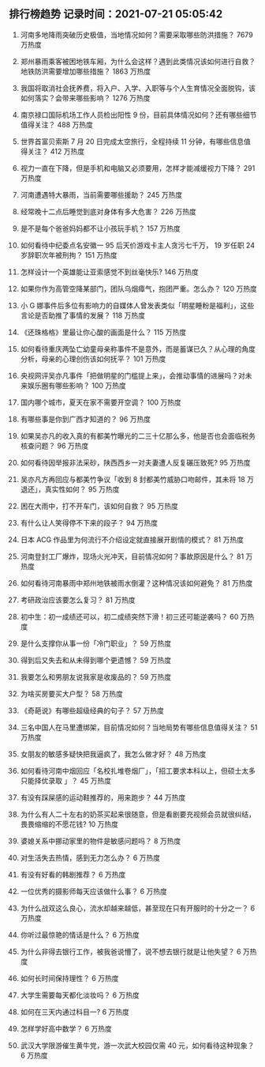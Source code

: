 
## 排行榜趋势 记录时间：2021-07-21 05:05:42
  
  1. 河南多地降雨突破历史极值，当地情况如何？需要采取哪些防洪措施？ 7679 万热度
    
  2. 郑州暴雨乘客被困地铁车厢，为什么会这样？遇到此类情况该如何进行自救？地铁防洪需要增加哪些措施？ 1863 万热度
    
  3. 我国将取消社会抚养费，将入户、入学、入职等与个人生育情况全面脱钩，该如何落实？会带来哪些影响？ 1276 万热度
    
  4. 南京禄口国际机场工作人员检出阳性 9 份，目前具体情况如何？还有哪些细节值得关注？ 488 万热度
    
  5. 世界首富贝索斯 7 月 20 日完成太空旅行，全程持续 11 分钟，有哪些信息值得关注？ 412 万热度
    
  6. 视力一直在下降，但是手机和电脑又必须要用，怎样才能减缓视力下降？ 291 万热度
    
  7. 河南遭遇特大暴雨，当前需要哪些援助？ 245 万热度
    
  8. 经常晚十二点后睡觉到底对身体有多大危害？ 226 万热度
    
  9. 是不是每个爸爸妈妈都不让小孩玩手机？ 157 万热度
    
  10. 如何看待中纪委点名安徽一 95 后天价游戏卡主人贪污七千万， 19 岁任职 24 岁辞职次年被刑拘？ 151 万热度
    
  11. 怎样设计一个英雄能让亚索感觉不到丝毫快乐? 146 万热度
    
  12. 如果你作为高管空降某部门，团队乌烟瘴气，抱团严重。怎么办？ 120 万热度
    
  13. 小 G 娜事件后多位有影响力的自媒体人曾发表类似「明星睡粉是福利」，这些言论是否助推了事情的发展？ 118 万热度
    
  14. 《还珠格格》里最让你心酸的画面是什么？ 115 万热度
    
  15. 如何看待重庆两坠亡幼童母亲称事件不是意外，而是蓄谋已久？从心理的角度分析，母亲的心理创伤该如何抚平？ 101 万热度
    
  16. 央视网评吴亦凡事件「把做明星的门槛提上来」，会推动事情的进展吗？对未来娱乐圈有哪些影响？ 100 万热度
    
  17. 国内哪个城市，夏天在家不需要开空调？ 100 万热度
    
  18. 有哪些事是你到广西才知道的？ 96 万热度
    
  19. 如果吴亦凡的收入真的有都美竹曝光的二三十亿那么多，他是否也会面临税务核查问题？ 96 万热度
    
  20. 如何看待因举报非法采砂，陕西西乡一对夫妻遭人反复碾压致死? 95 万热度
    
  21. 吴亦凡方再回应与都美竹争议「收到 8 封都美竹威胁口吻邮件，其未将 18 万退还」，真实性如何？ 95 万热度
    
  22. 困在大雨中，打不开车门，该如何自救？ 95 万热度
    
  23. 有什么让人笑得停不下来的段子？ 94 万热度
    
  24. 日本 ACG 作品里为何流行不介绍设定就直接展开剧情的模式？ 81 万热度
    
  25. 河南登封工厂爆炸，现场火光冲天，目前情况如何？事故原因是什么？ 81 万热度
    
  26. 如何看待河南暴雨中郑州地铁被雨水倒灌？这种情况该如何避免？ 81 万热度
    
  27. 考研政治应该要怎么复习？ 81 万热度
    
  28. 初中生：初一成绩还可以，初二成绩突然下滑！初三还可能逆袭吗？ 60 万热度
    
  29. 是什么支撑你从事一份「冷门职业」？ 59 万热度
    
  30. 得到后又失去和从未得到哪个更遗憾？ 59 万热度
    
  31. 我要怎么和男朋友说我家是收废品的？ 59 万热度
    
  32. 为啥买房要买大户型？ 58 万热度
    
  33. 《奇葩说》有哪些超级经典的句子？ 57 万热度
    
  34. 三名中国人在马里遭绑架，目前情况如何？当地局势有哪些信息值得关注？ 51 万热度
    
  35. 女朋友的敏感多疑快把我逼疯了，我怎么做才好？ 48 万热度
    
  36. 如何看待河南中烟回应「名校扎堆卷烟厂」，「招工要求本科以上，但硕士太多只能择优录取 」？ 45 万热度
    
  37. 有没有踩屎感的运动鞋推荐的，用来跑步？ 44 万热度
    
  38. 为什么有人二十左右的奶茶买起来很随意，但是看剧要充视频会员就很纠结，畏畏缩缩的不愿花钱? 10 万热度
    
  39. 婆媳关系中挪动家里的物件是敏感问题吗？ 8 万热度
    
  40. 对生活失去热情，感到无力怎么办？ 6 万热度
    
  41. 有没有好看的韩剧推荐？ 6 万热度
    
  42. 一位优秀的摄影师每天应该做什么事？ 6 万热度
    
  43. 为什么战双这么良心，流水却越来越低，甚至现在只有开服时的十分之一？ 6 万热度
    
  44. 你听过最惊艳的情话是什么？ 6 万热度
    
  45. 为什么非得去银行工作，被我爸说懵了，说不想去银行就是让他失望？ 6 万热度
    
  46. 如何长时间保持理性？ 6 万热度
    
  47. 大学生需要每天都化淡妆吗？ 6 万热度
    
  48. 如何在三天内通过科目一? 6 万热度
    
  49. 怎样学好高中数学？ 6 万热度
    
  50. 武汉大学限游催生黄牛党，游一次武大校园仅需 40 元，如何看待这种现象？ 6 万热度
    